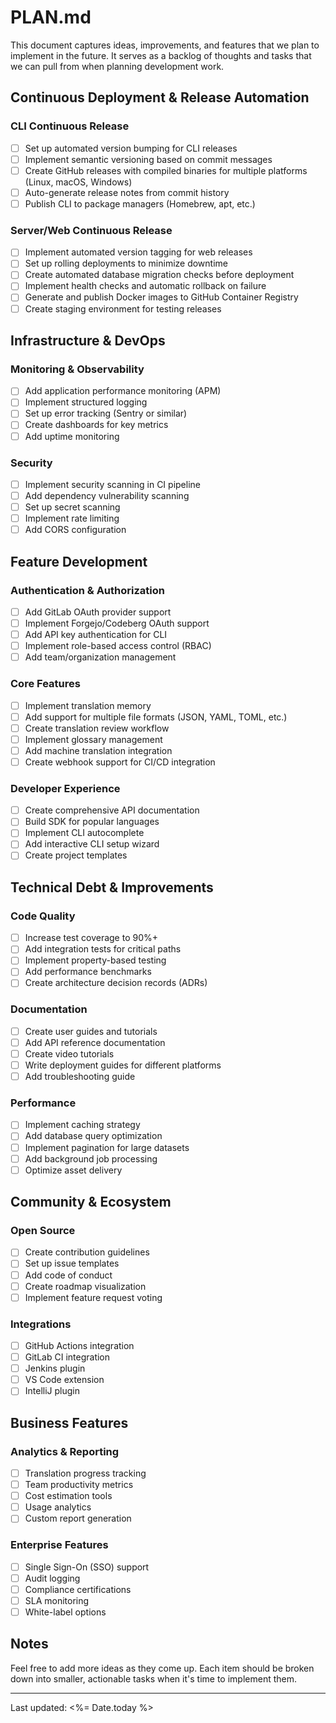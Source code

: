 # PLAN.md

This document captures ideas, improvements, and features that we plan to implement in the future. It serves as a backlog of thoughts and tasks that we can pull from when planning development work.

## Continuous Deployment & Release Automation

### CLI Continuous Release
- [ ] Set up automated version bumping for CLI releases
- [ ] Implement semantic versioning based on commit messages
- [ ] Create GitHub releases with compiled binaries for multiple platforms (Linux, macOS, Windows)
- [ ] Auto-generate release notes from commit history
- [ ] Publish CLI to package managers (Homebrew, apt, etc.)

### Server/Web Continuous Release
- [ ] Implement automated version tagging for web releases
- [ ] Set up rolling deployments to minimize downtime
- [ ] Create automated database migration checks before deployment
- [ ] Implement health checks and automatic rollback on failure
- [ ] Generate and publish Docker images to GitHub Container Registry
- [ ] Create staging environment for testing releases

## Infrastructure & DevOps

### Monitoring & Observability
- [ ] Add application performance monitoring (APM)
- [ ] Implement structured logging
- [ ] Set up error tracking (Sentry or similar)
- [ ] Create dashboards for key metrics
- [ ] Add uptime monitoring

### Security
- [ ] Implement security scanning in CI pipeline
- [ ] Add dependency vulnerability scanning
- [ ] Set up secret scanning
- [ ] Implement rate limiting
- [ ] Add CORS configuration

## Feature Development

### Authentication & Authorization
- [ ] Add GitLab OAuth provider support
- [ ] Implement Forgejo/Codeberg OAuth support
- [ ] Add API key authentication for CLI
- [ ] Implement role-based access control (RBAC)
- [ ] Add team/organization management

### Core Features
- [ ] Implement translation memory
- [ ] Add support for multiple file formats (JSON, YAML, TOML, etc.)
- [ ] Create translation review workflow
- [ ] Implement glossary management
- [ ] Add machine translation integration
- [ ] Create webhook support for CI/CD integration

### Developer Experience
- [ ] Create comprehensive API documentation
- [ ] Build SDK for popular languages
- [ ] Implement CLI autocomplete
- [ ] Add interactive CLI setup wizard
- [ ] Create project templates

## Technical Debt & Improvements

### Code Quality
- [ ] Increase test coverage to 90%+
- [ ] Add integration tests for critical paths
- [ ] Implement property-based testing
- [ ] Add performance benchmarks
- [ ] Create architecture decision records (ADRs)

### Documentation
- [ ] Create user guides and tutorials
- [ ] Add API reference documentation
- [ ] Create video tutorials
- [ ] Write deployment guides for different platforms
- [ ] Add troubleshooting guide

### Performance
- [ ] Implement caching strategy
- [ ] Add database query optimization
- [ ] Implement pagination for large datasets
- [ ] Add background job processing
- [ ] Optimize asset delivery

## Community & Ecosystem

### Open Source
- [ ] Create contribution guidelines
- [ ] Set up issue templates
- [ ] Add code of conduct
- [ ] Create roadmap visualization
- [ ] Implement feature request voting

### Integrations
- [ ] GitHub Actions integration
- [ ] GitLab CI integration
- [ ] Jenkins plugin
- [ ] VS Code extension
- [ ] IntelliJ plugin

## Business Features

### Analytics & Reporting
- [ ] Translation progress tracking
- [ ] Team productivity metrics
- [ ] Cost estimation tools
- [ ] Usage analytics
- [ ] Custom report generation

### Enterprise Features
- [ ] Single Sign-On (SSO) support
- [ ] Audit logging
- [ ] Compliance certifications
- [ ] SLA monitoring
- [ ] White-label options

## Notes

Feel free to add more ideas as they come up. Each item should be broken down into smaller, actionable tasks when it's time to implement them.

---

Last updated: <%= Date.today %>